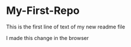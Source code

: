# My-First-Repo

This is the first line of text of my new readme file

I made this change in the browser
